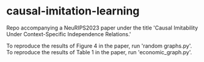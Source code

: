 # causal-imitation-learning
Repo accompanying a NeuRIPS2023 paper under the title 'Causal Imitability Under Context-Specific Independence Relations.'

To reproduce the results of Figure 4 in the paper, run 'random graphs.py'.
To reproduce the results of Table 1 in the paper, run 'economic_graph.py'.
